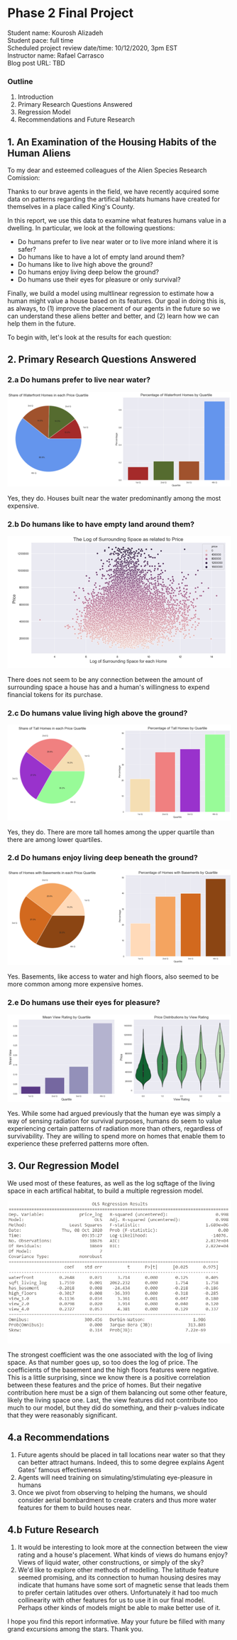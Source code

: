 # Phase 2 Final Project

Student name: Kourosh Alizadeh  
Student pace: full time  
Scheduled project review date/time: 10/12/2020, 3pm EST  
Instructor name: Rafael Carrasco  
Blog post URL: TBD  

### Outline

1. Introduction
2. Primary Research Questions Answered
3. Regression Model
4. Recommendations and Future Research

## 1. An Examination of the Housing Habits of the Human Aliens

To my dear and esteemed colleagues of the Alien Species Research Comission:

Thanks to our brave agents in the field, we have recently acquired some data on patterns regarding the artifical habitats humans have created for themselves in a place called King's County. 

In this report, we use this data to examine what features humans value in a dwelling. In particular, we look at the following questions:

- Do humans prefer to live near water or to live more inland where it is safer?
- Do humans like to have a lot of empty land around them?
- Do humans like to live high above the ground?
- Do humans enjoy living deep below the ground?
- Do humans use their eyes for pleasure or only survival?

Finally, we build a model using multlinear regression to estimate how a human might value a house based on its features. Our goal in doing this is, as always, to (1) improve the placement of our agents in the future so we can understand these aliens better and better, and (2) learn how we can help them in the future. 

To begin with, let's look at the results for each question:

## 2. Primary Research Questions Answered

### 2.a Do humans prefer to live near water?

![title](images/waterfront.png)

Yes, they do. Houses built near the water predominantly among the most expensive.



### 2.b Do humans like to have empty land around them?

![title](images/surroundings.png)

There does not seem to be any connection between the amount of surrounding space a house has and a human's willingness to expend financial tokens for its purchase.

### 2.c Do humans value living high above the ground?

![title](images/tallness.png)

Yes, they do. There are more tall homes among the upper quartile than there are among lower quartiles. 

### 2.d Do humans enjoy living deep beneath the ground?

![title](images/basements.png)

Yes. Basements, like access to water and high floors, also seemed to be more common among more expensive homes. 

### 2.e Do humans use their eyes for pleasure?

![title](images/view.png)

Yes. While some had argued previously that the human eye was simply a way of sensing radiation for survival purposes, humans do seem to value experiencing certain patterns of radiation more than others, regardless of survivability. They are willing to spend more on homes that enable them to experience these preferred patterns more often.

## 3. Our Regression Model

We used most of these features, as well as the log sqftage of the living space in each artifical habitat, to build a multiple regression model.

![title](images/regression.png)

The strongest coefficient was the one associated with the log of living space. As that number goes up, so too does the log of price. The coefficients of the basement and the high floors features were negative. This is a little surprising, since we know there is a positive correlation between these features and the price of homes. But their negative contribution here must be a sign of them balancing out some other feature, likely the living space one. Last, the view features did not contribute too much to our model, but they did do something, and their p-values indicate that they were reasonably significant.

## 4.a Recommendations

1. Future agents should be placed in tall locations near water so that they can better attract humans. Indeed, this to some degree explains Agent Gates’ famous effectiveness  
2. Agents will need training on simulating/stimulating eye-pleasure in humans  
3. Once we pivot from observing to helping the humans, we should consider aerial bombardment to create craters and thus more water features for them to build houses near.



## 4.b Future Research

1. It would be interesting to look more at the connection between the view rating and a house's placement. What kinds of views do humans enjoy? Views of liquid water, other constructions, or simply of the sky?  
2. We'd like to explore other methods of modelling. The latitude feature seemed promising, and its connection to human housing desires may indicate that humans have some sort of magnetic sense that leads them to prefer certain latitudes over others. Unfortunately it had too much collinearity with other features for us to use it in our final model. Perhaps other kinds of models might be able to make better use of it.

I hope you find this report informative. May your future be filled with many grand excursions among the stars. Thank you.


```python

```
